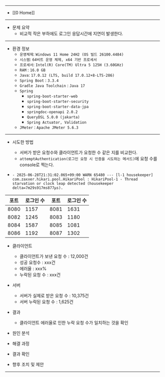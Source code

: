

---
- [[0 Home]]
---

- 문제 요약
	- 비교적 작은 부하에도 로그인 응답시간에 지연이 발생한다.

---
- 환경 정보
  - `운영체제`: `Windows 11 Home 24H2 (OS 빌드 26100.4484)`
  - `시스템`: `64비트 운영 체제, x64 기반 프로세서`
  - `프로세서`: `Intel(R) Core(TM) Ultra 5 125H (3.60GHz)`
  - `RAM` : `16.0 GB`
  - `Java`: `17.0.12 (LTS, build 17.0.12+8-LTS-286)`
  - `Spring Boot` : `3.3.4`
  - `Gradle Java Toolchain` : `Java 17`
  - `Spring`
    - `spring-boot-starter-web`
    - `spring-boot-starter-security`
    - `spring-boot-starter-data-jpa`
    - `springdoc-openapi 2.0.2`
    - `QueryDSL 5.0.0 (jakarta)`
    - `Spring Actuator, Validation`
  - `JMeter` : `Apache JMeter 5.6.3`
---

- 시도한 방법
	- 서버가 받은 요청수와 클라이언트가 요청한 수 같은 지를 비교한다.
	- `attemptAuthentication(로그인 요청 시 인증을 시도하는 메서드)`에 요청 수를 console로 찍는다.

- `- 2025-06-28T21:31:02.065+09:00 WARN 65480 --- [l-1 housekeeper] com.zaxxer.hikari.pool.HikariPool : HikariPool-1 - Thread starvation or clock leap detected (housekeeper delta=7m29s917ms877µs).`

| 포트   | 로그인 수 | 포트   | 로그인 수 |
| ---- | ----- | ---- | ----- |
| 8080 | 1157  | 8081 | 1631  |
| 8082 | 1245  | 8083 | 1180  |
| 8084 | 1587  | 8085 | 1081  |
| 8086 | 1192  | 8087 | 1302  |

- 클라이언트
	- 클라이언트가 보낸 요청 수 : 12,000건
	- 성공 요청수 : xxx건
	- 에러율 : xxx%
	- 누락된 요청 수 : xxx건
- 서버
	- 서버가 실제로 받은 요청 수 : 10,375건
	- 서버 누락된 요청 수 : 1,625건
- 결과
	- 클라이언트 에러율로 인한 누락 요청 수가 일치하는 것을 확인



- 원인 분석

- 해결 과정

- 결과 확인

- 향후 조치 및 제안

---
